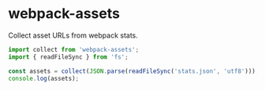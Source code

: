 # webpack-assets

Collect asset URLs from webpack stats.

```javascript
import collect from 'webpack-assets';
import { readFileSync } from 'fs';

const assets = collect(JSON.parse(readFileSync('stats.json', 'utf8')));
console.log(assets);
```
